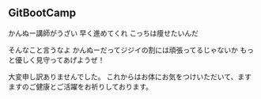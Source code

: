 ## GitBootCamp
かんぬー講師がうざい
早く進めてくれ
こっちは痩せたいんだ

そんなこと言うなよ
かんぬーだってジジイの割には頑張ってるじゃないか
もっと優しく見守ってあげようぜ！

大変申し訳ありませんでした。
これからはお体にお気をつけいただいて、ますますのご健康とご活躍をお祈りしております。

